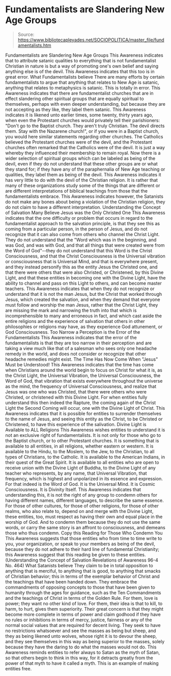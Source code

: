 # Fundamentalists are Slandering New Age Groups

> Source: https://www.bibliotecapleyades.net/SOCIOPOLITICA/master_file/fundamentalists.htm

Fundamentalists
are Slandering
New Age Groups
This Awareness indicates that to attribute satanic qualities to everything that is not fundamentalist Christian in nature is but a way of promoting one's own belief and saying anything else is of the devil. This Awareness indicates that this too is in great error.
What Fundamentalists believe
There are many efforts by certain fundamentalists to argue that anything that relates to New Age is satanic, anything that relates to metaphysics is satanic. This is totally in error. This Awareness indicates that there are fundamentalist churches that are in effect slandering other spiritual groups that are equally spiritual to themselves, perhaps with even deeper understanding, but because they are not accepting as they like, they label them satanic.
This Awareness indicates it is likened unto earlier times, some twenty, thirty years ago, when even the Protestant churches would privately tell their parishioners: "Don't go to the Baptist church. They aren't truly Christian. The devil directs them. Stay with the Nazarene church!", or if you were in a Baptist church, you would here similar statements regarding other churches. The Catholics believed the Protestant churches were of the devil, and the Protestant churches often remarked that the Catholics were of the devil. It is just a way whereby they influenced their membership to remain royal. Now there is a wider selection of spiritual groups which can be labeled as being of the devil, even if they do not understand that these other groups are or what they stand for; if they have any of the paraphernalia of New Age teaching or qualities, they label them as being of the devil.
This Awareness indicates it has very little to do with the devil of the Christian religion. It is rather that many of these organizations study some of the things that are different or are different interpretations of biblical teachings from those that the fundamentalists embrace. This Awareness indicates however, the Satanists do not make any bones about being a violation of the Christian religion, they do not claim to have a different interpretation.
Understanding
the Concept of Salvation
Many Believe Jesus
was the Only Christed One
This Awareness indicates that the one difficulty or problem that occurs in regard to the fundamentalist approach to the salvation principle, is that they see this as coming from a particular person, in the person of Jesus, and do not recognize that it can also come from others who channel the Christ Light. They do not understand that the "Word which was in the beginning, and was God, and was with God, and that all things that were created were from the Word of God"--they do not understand that this Word is the Christ Consciousness, and that the Christ Consciousness is the Universal vibration or consciousness that is Universal Mind, and that is everywhere present, and they instead personify this as the entity Jesus the Christed one, and that there were others that were also Christed, or Christened, by this Divine Light, and that these entities in becoming one with the Divine Light, have the ability to channel and pass on this Light to others, and can become master teachers.
This Awareness indicates that when they do not recognize or understand that it is not the man Jesus, but the Christ that worked through Jesus, which created the salvation, and when they demand that everyone must follow and worship the man Jesus, rather that the Christ Light, they are missing the mark and narrowing the truth into that which is incomprehensible to many and erroneous in fact, and which cast aside the entire religions and the experience of salvation that others in other philosophies or religions may have, as they experience God attunement, or God Consciousness.
Too Narrow a Perception is the Error of the Fundamentalists
This Awareness indicates that the error of the fundamentalists is that they are too narrow in their perception and are taking a view much like that of a salesman who sees only one headache remedy in the world, and does not consider or recognize that other headache remedies might exist.
The Time Has Now Come When "Jesus" Must be Understood!
This Awareness indicates that the time has come when Christians around the world begin to focus on Christ for what it is, as the Christ Light, the Universal Vibration, the Universal Consciousness, the Word of God, that vibration that exists everywhere throughout the universe as the mind, the frequency of Universal Consciousness, and realize that Jesus was one who was Christed, that there were others who were Christed, or christened with this Divine Light. For when entities fully understand this then indeed the Rapture, the coming again of the Christ Light the Second Coming will occur, one with the Divine Light of Christ. This Awareness indicates that it is possible for entities to surrender themselves to the name of Jesus, and seeing this entity as the Christ, to be Christed or Christened, to have this experience of the salivation.
Divine Light is Available to ALL Religions
This Awareness wishes entities to understand it is not an exclusive right of fundamentalists. It is not only for those who go to the Baptist church, or to other Protestant churches. It is something that is available to all entities, in all religions, whether eastern or western. It is available to the Hindu, to the Moslem, to the Jew, to the Christian, to all types of Christians, to the Catholic. It is available to the American Indians, in their quest of the Great Spirit. It is available to all entities who are open to receive union with the Divine Light of Buddha, to the Divine Light of any teacher who represents, by any name, that Universal Vibration, that frequency, which is highest and unpolarized in its essence and expression. For that indeed is the Word of God. It is the Universal Mind. It is Cosmic Consciousness. It is Divinity Itself.
This Awareness indicates that understanding this, it is not the right of any group to condemn others for having different names, different languages, to describe the same essence. For those of other cultures, for those of other religions, for those of other realms, who also relate to, depend on and merge with the Divine Light, these entities, too, must respect as having their own and equal place in the worship of God. And to condemn them because they do not use the same words, or carry the same story is an affront to consciousness, and demeans those who thus condemn.
Copy this Reading for Those Who Condemn You
This Awareness suggests that those entities who from time to time write to you, your organization, or speak to your members as being of the devil, because they do not adhere to their hard line of fundamental Christianity; this Awareness suggest that this reading be given to these entities.
(Understanding the Concept of Salvation Revelations of Awareness 96-4 No. 464)
What Satanists believe
They claim to be in total opposition to anything that is merciful, to anything that is good, to anything that smacks of Christian behavior; this in terms of the exemplar behavior of Christ and the teachings that have been handed down. They embrace the commandments of opposing concepts to those that have been given to humanity through the ages for guidance, such as the Ten Commandments and the teachings of Christ in terms of the Golden Rule. For them, love is power; they want no other kind of love.
For them, their idea is that to kill, to harm, to hurt, gives them superiority. Their great concern is that they might become more complete in terms of power and claim godhood if they have no rules or inhibitions in terms of mercy, justice, fairness or any of the normal social values that are required for decent living. They seek to have no restrictions whatsoever and see the masses as being but sheep, and they as being likened unto wolves, whose right it is to devour the sheep, and they see themselves in this way as being superior to the masses, solely because they have the daring to do what the masses would not do.
This Awareness reminds entities to refer always to Satan as the myth of Satan, so that others begin to think in this way, for it detracts greatly from the power of that myth to have it called a myth. This is an example of making entities free.
